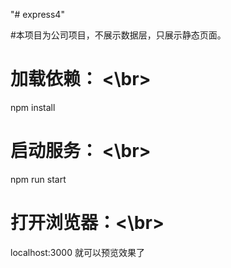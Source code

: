 "# express4" 

#本项目为公司项目，不展示数据层，只展示静态页面。

# 加载依赖： <\br>
npm install

# 启动服务： <\br>
npm run start 

# 打开浏览器：<\br>
localhost:3000 就可以预览效果了
